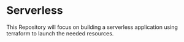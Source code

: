 # Serverless
This Repository will focus on building a serverless application using terraform to launch the needed resources.
